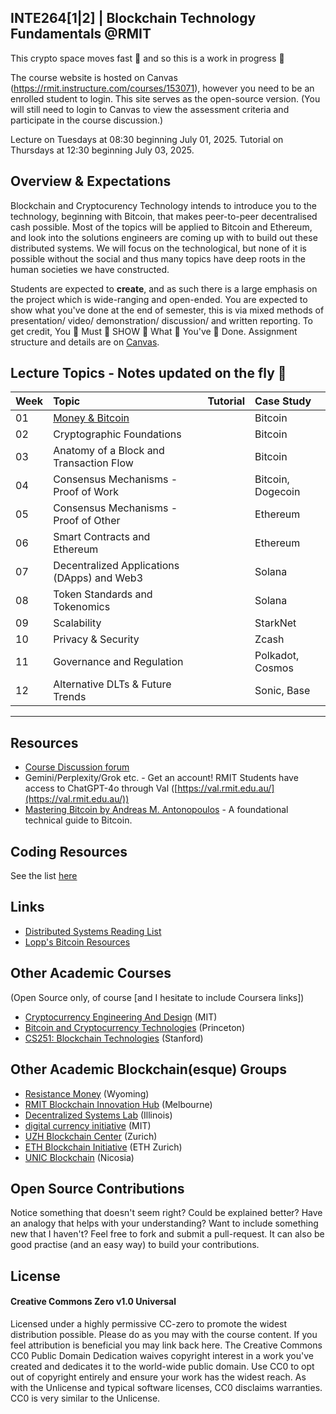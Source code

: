 ## INTE264\[1|2\] | Blockchain Technology Fundamentals @RMIT

This crypto space moves fast :rocket: and so this is a work in progress 🚧

The course website is hosted on Canvas (https://rmit.instructure.com/courses/153071), however you need to be an enrolled student to login. This site serves as the open-source version. (You will still need to login to Canvas to view the assessment criteria and participate in the course discussion.) 

Lecture on Tuesdays at 08:30 beginning July 01, 2025. 
Tutorial on Thursdays at 12:30 beginning July 03, 2025.

## Overview & Expectations

Blockchain and Cryptocurency Technology intends to introduce you to the technology, beginning with Bitcoin, that makes peer-to-peer decentralised cash possible. Most of the topics will be applied to Bitcoin and Ethereum, and look into the solutions engineers are coming up with to build out these distributed systems. We will focus on the technological, but none of it is possible without the social and thus many topics have deep roots in the human societies we have constructed.

Students are expected to **create**, and as such there is a large emphasis on the project which is wide-ranging and open-ended. You are expected to show what you've done at the end of semester, this is via mixed methods of presentation/ video/ demonstration/ discussion/ and written reporting. To get credit, You 👏 Must 👏 SHOW 👏 What 👏 You've 👏 Done. Assignment structure and details are on [Canvas](https://rmit.instructure.com/courses/153071/assignments).

## Lecture Topics - Notes updated on the fly 🏃
| Week | Topic | Tutorial | Case Study |
| :--- | :--- | :--- | :--- |
| 01 | [Money & Bitcoin](notes/01_money_bitcoin.md) | | Bitcoin |
| 02 | Cryptographic Foundations | | Bitcoin |
| 03 | Anatomy of a Block and Transaction Flow | | Bitcoin |
| 04 | Consensus Mechanisms - Proof of Work | | Bitcoin, Dogecoin |
| 05 | Consensus Mechanisms - Proof of Other | | Ethereum |
| 06 | Smart Contracts and Ethereum | | Ethereum |
| 07 | Decentralized Applications (DApps) and Web3 | | Solana |
| 08 | Token Standards and Tokenomics | | Solana |
| 09 | Scalability | | StarkNet |
| 10 | Privacy & Security | | Zcash |
| 11 | Governance and Regulation | | Polkadot, Cosmos |
| 12 | Alternative DLTs & Future Trends | | Sonic, Base |

---

## Resources

* [Course Discussion forum](https://rmit.instructure.com/courses/153071/discussion_topics) 
* Gemini/Perplexity/Grok etc. - Get an account! RMIT Students have access to ChatGPT-4o through Val ([https://val.rmit.edu.au/](https://val.rmit.edu.au/))
* [Mastering Bitcoin by Andreas M. Antonopoulos](https://www.oreilly.com/library/view/mastering-bitcoin/9781491902639/) - A foundational technical guide to Bitcoin.

## Coding Resources

See the list [here](resources.md)

## Links

* [Distributed Systems Reading List](https://github.com/theanalyst/awesome-distributed-systems)
* [Lopp's Bitcoin Resources](https://www.lopp.net/bitcoin-information.html)

## Other Academic Courses

(Open Source only, of course \[and I hesitate to include Coursera links\])

* [Cryptocurrency Engineering And Design](https://ocw.mit.edu/courses/mas-s62-cryptocurrency-engineering-and-design-spring-2018/) (MIT)
* [Bitcoin and Cryptocurrency Technologies](https://bitcoinbook.cs.princeton.edu/) (Princeton)
* [CS251: Blockchain Technologies](https://cs251.stanford.edu/syllabus.html) (Stanford)

## Other Academic Blockchain(esque) Groups

* [Resistance Money](https://www.resistance.money/) (Wyoming)
* [RMIT Blockchain Innovation Hub](https://rmitblockchain.io/) (Melbourne)
* [Decentralized Systems Lab](https://decentralize.ece.illinois.edu/) (Illinois)
* [digital currency initiative](https://dci.mit.edu/) (MIT)
* [UZH Blockchain Center](https://www.blockchain.uzh.ch/) (Zurich)
* [ETH Blockchain Initiative](https://blockchain.ethz.ch/) (ETH Zurich)
* [UNIC Blockchain](https://www.unic.ac.cy/blockchain/) (Nicosia)

## Open Source Contributions

Notice something that doesn't seem right? Could be explained better? Have an analogy that helps with your understanding? Want to include something new that I haven't? Feel free to fork and submit a pull-request. It can also be good practise (and an easy way) to build your contributions.

## License

#### Creative Commons Zero v1.0 Universal

Licensed under a highly permissive CC-zero to promote the widest distribution possible. Please do as you may with the course content. If you feel attribution is beneficial you may link back here. The Creative Commons CC0 Public Domain Dedication waives copyright interest in a work you've created and dedicates it to the world-wide public domain. Use CC0 to opt out of copyright entirely and ensure your work has the widest reach. As with the Unlicense and typical software licenses, CC0 disclaims warranties. CC0 is very similar to the Unlicense.
